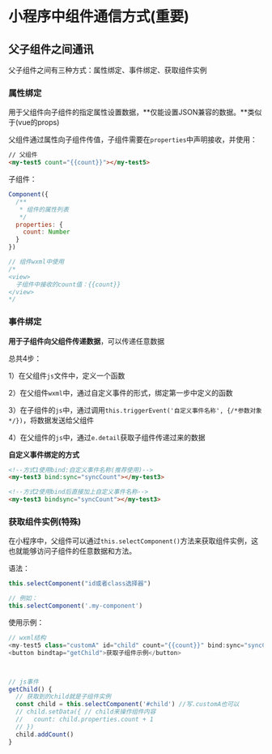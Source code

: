 # 小程序中组件通信方式(重要)



## 父子组件之间通讯

父子组件之间有三种方式：属性绑定、事件绑定、获取组件实例



### 属性绑定

用于父组件向子组件的指定属性设置数据，**仅能设置JSON兼容的数据。**类似于(vue的props)

父组件通过属性向子组件传值，子组件需要在`properties`中声明接收，并使用：

```html
// 父组件
<my-test5 count="{{count}}"></my-test5>
```

子组件：

```js
Component({
  /**
   * 组件的属性列表
   */
  properties: {
    count: Number
  }
})

// 组件wxml中使用
/*
<view>
  子组件中接收的count值：{{count}}
</view>
*/
```







### 事件绑定

**用于子组件向父组件传递数据**，可以传递任意数据

总共4步：

1）在父组件`js`文件中，定义一个函数

2）在父组件`wxml`中，通过自定义事件的形式，绑定第一步中定义的函数

3）在子组件的`js`中，通过调用`this.triggerEvent('自定义事件名称', {/*参数对象*/})`，将数据发送给父组件

4）在父组件的`js`中，通过`e.detail`获取子组件传递过来的数据



**自定义事件绑定的方式**

```html
<!--方式1使用bind:自定义事件名称(推荐使用)-->
<my-test3 bind:sync="syncCount"></my-test3>

<!--方式2使用bind后直接加上自定义事件名称-->
<my-test3 bindsync="syncCount"></my-test3>
```







### 获取组件实例(特殊)

在小程序中，父组件可以通过`this.selectComponent()`方法来获取组件实例，这也就能够访问子组件的任意数据和方法。



语法：

```js
this.selectComponent("id或者class选择器")

// 例如：
this.selectComponent('.my-component')
```



使用示例：

```js
// wxml结构
<my-test5 class="customA" id="child" count="{{count}}" bind:sync="syncCount"></my-test5>
<button bindtap="getChild">获取子组件示例</button>



// js事件
getChild() {
  // 获取到的child就是子组件实例
  const child = this.selectComponent('#child') //写.customA也可以
  // child.setData({ // child来操作组件内容
  //   count: child.properties.count + 1
  // })
  child.addCount()
}
```

